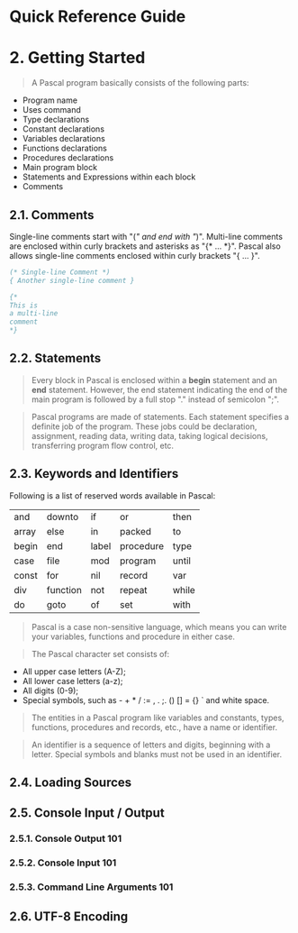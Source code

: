 Quick Reference Guide
=====================

# 2. Getting Started

> A Pascal program basically consists of the following parts:
- Program name
- Uses command
- Type declarations
- Constant declarations
- Variables declarations
- Functions declarations
- Procedures declarations
- Main program block
- Statements and Expressions within each block
- Comments

## 2.1. Comments

Single-line comments start with "(*" and end with "*)". Multi-line comments are enclosed within curly brackets and asterisks as "{* ... *}". Pascal also allows single-line comments enclosed within curly brackets "{ ... }".

```pascal
(* Single-line Comment *)
{ Another single-line comment }

{* 
This is
a multi-line
comment 
*}
```

## 2.2. Statements

>  Every block in Pascal is enclosed within a **begin** statement and an **end** statement. However, the end statement indicating the end of the main program is followed by a full stop "." instead of semicolon ";".

> Pascal programs are made of statements. Each statement specifies a definite job of the program. These jobs could be declaration, assignment, reading data, writing data, taking logical decisions, transferring program flow control, etc.

## 2.3. Keywords and Identifiers

Following is a list of reserved words available in Pascal:

|       |          |       |           |       |
|-------|----------|-------|-----------|-------|
| and   | downto   | if    | or        | then  |
| array | else     | in    | packed    | to    |
| begin | end      | label | procedure | type  |
| case  | file     | mod   | program   | until |
| const | for      | nil   | record    | var   |
| div   | function | not   | repeat    | while |
| do    | goto     | of    | set       | with  |

> Pascal is a case non-sensitive language, which means you can write your variables, functions and procedure in either case.

> The Pascal character set consists of:
- All upper case letters (A-Z);
- All lower case letters (a-z);
- All digits (0-9);
- Special symbols, such as - + * / := , . ;. () [] = {} ` and white space.

> The entities in a Pascal program like variables and constants, types, functions, procedures and records, etc., have a name or identifier.

> An identifier is a sequence of letters and digits, beginning with a letter. Special symbols and blanks must not be used in an identifier.

## 2.4. Loading Sources

## 2.5. Console Input / Output

### 2.5.1. Console Output 101

### 2.5.2. Console Input 101

### 2.5.3. Command Line Arguments 101

## 2.6. UTF-8 Encoding
